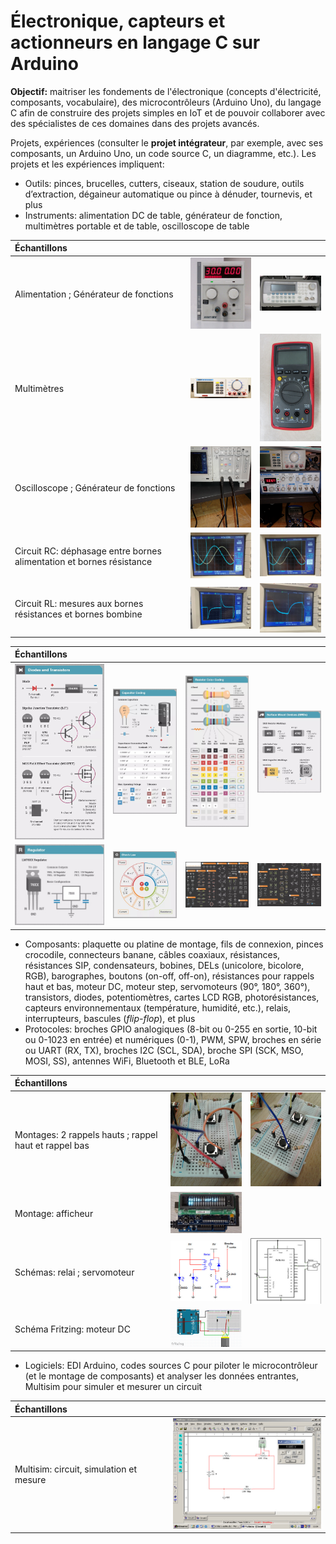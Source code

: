 # Électronique, capteurs et actionneurs en langage C sur Arduino

**Objectif:** maitriser les fondements de l'électronique (concepts d'électricité, composants, vocabulaire), des microcontrôleurs (Arduino Uno), du langage C afin de construire des projets simples en IoT et de pouvoir collaborer avec des spécialistes de ces domaines dans des projets avancés.

Projets, expériences (consulter le **projet intégrateur**, par exemple, avec ses composants, un Arduino Uno, un code source C, un diagramme, etc.). Les projets et les expériences impliquent:

- Outils: pinces, brucelles, cutters, ciseaux, station de soudure, outils d’extraction, dégaineur automatique ou pince à dénuder, tournevis, et plus
- Instruments: alimentation DC de table, générateur de fonction, multimètres portable et de table, oscilloscope de table

| Échantillons  |   |   |
|:---|:---:|:---:|
| Alimentation ; Générateur de fonctions  | <img src="img/alimentation_table.jpg" alt="" width="200">  | <img src="img/generateur_fonctions.jpg" alt="" width="200">  |
| Multimètres | <img src="img/multimetre_table.jpg" alt="" width="200">  | <img src="img/multimetre.jpg" alt="" width="100">  |
| Oscilloscope ; Générateur de fonctions  | <img src="img/instruments_1.jpg" alt="" width="200">  | <img src="img/instruments_2.jpg" alt="" width="200">  |
| Circuit RC: déphasage entre bornes alimentation et bornes résistance | <img src="img/oscilloscope_amp_per_freq1.jpg" alt="" width="200">  | <img src="img/oscilloscope_amp_per_freq2.jpg" alt="" width="200">  |
| Circuit RL: mesures aux bornes résistances et bornes bombine | <img src="img/oscilloscope_amp_per_freq3.jpg" alt="" width="200">  | <img src="img/oscilloscope_amp_per_freq4.jpg" alt="" width="200">  |

| Échantillons  |   |   |   |
|:---|:---|:---|:---|
| <img src="img/ampere_transistors.jpg" alt="" width="200">  | <img src="img/farad_capacitors.jpg" alt="" width="200">  | <img src="img/ohm_resistors.jpg" alt="" width="200">  | <img src="img/ohm_resistors2.jpg" alt="" width="200">  |
| <img src="img/volt_regulators.jpg" alt="" width="200">  | <img src="img/laws.jpg" alt="" width="200">  | <img src="img/schema_a.jpg" alt="" width="200">  | <img src="img/schema_b.jpg" alt="" width="200">  |

- Composants: plaquette ou platine de montage, fils de connexion, pinces crocodile, connecteurs banane,  câbles coaxiaux, résistances, résistances SIP, condensateurs, bobines, DELs (unicolore, bicolore, RGB), barographes, boutons (on-off, off-on), résistances pour rappels haut et bas, moteur DC, moteur step, servomoteurs (90°, 180°, 360°), transistors, diodes, potentiomètres, cartes LCD RGB, photorésistances, capteurs environnementaux (température, humidité, etc.), relais, interrupteurs, bascules (*flip-flop*), et plus
- Protocoles: broches GPIO analogiques (8-bit ou 0-255 en sortie, 10-bit ou 0-1023 en entrée) et numériques (0-1), PWM, SPW, broches en série ou UART (RX, TX), broches I2C (SCL, SDA), broche SPI (SCK, MSO, MOSI, SS), antennes WiFi, Bluetooth et BLE, LoRa

| Échantillons  |   |   |
|:---|:---:|:---:|
| Montages: 2 rappels hauts ; rappel haut et rappel bas  | <img src="img/rappel_haut.jpg" alt="" width="200">  | <img src="img/rappel_bas_et_haut.jpg" alt="" width="200">  |
| Montage: afficheur  | <img src="img/afficheur.jpg" alt="" width="200">  |   |
| Schémas: relai ; servomoteur  | <img src="img/relai.jpg" alt="" width="200">  | <img src="img/servo.jpg" alt="" width="200">  |
| Schéma Fritzing: moteur DC  | <img src="img/moteur_dc.jpg" alt="" width="200">  |   |

- Logiciels: EDI Arduino, codes sources C pour piloter le microcontrôleur (et le montage de composants) et analyser les données entrantes, Multisim pour simuler et mesurer un circuit

| Échantillons  |   |
|:---|:---:|
| Multisim: circuit, simulation et mesure  | <img src="img/multisim.jpg" alt="" width="250">  |
